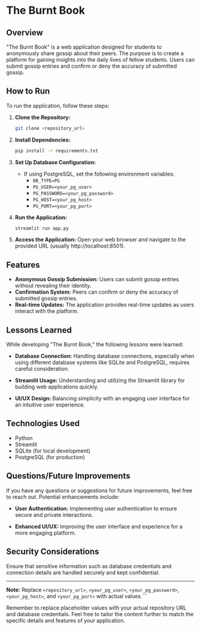 # The Burnt Book

## Overview

"The Burnt Book" is a web application designed for students to anonymously share gossip about their peers. The purpose is to create a platform for gaining insights into the daily lives of fellow students. Users can submit gossip entries and confirm or deny the accuracy of submitted gossip.

## How to Run

To run the application, follow these steps:

1. **Clone the Repository:**
    ```bash
    git clone <repository_url>
    ```

2. **Install Dependencies:**
    ```bash
    pip install -r requirements.txt
    ```

3. **Set Up Database Configuration:**
    - If using PostgreSQL, set the following environment variables:
        - `DB_TYPE=PG`
        - `PG_USER=<your_pg_user>`
        - `PG_PASSWORD=<your_pg_password>`
        - `PG_HOST=<your_pg_host>`
        - `PG_PORT=<your_pg_port>`

4. **Run the Application:**
    ```bash
    streamlit run app.py
    ```

5. **Access the Application:**
    Open your web browser and navigate to the provided URL (usually http://localhost:8501).

## Features

- **Anonymous Gossip Submission:** Users can submit gossip entries without revealing their identity.
- **Confirmation System:** Peers can confirm or deny the accuracy of submitted gossip entries.
- **Real-time Updates:** The application provides real-time updates as users interact with the platform.

## Lessons Learned

While developing "The Burnt Book," the following lessons were learned:

- **Database Connection:** Handling database connections, especially when using different database systems like SQLite and PostgreSQL, requires careful consideration.
  
- **Streamlit Usage:** Understanding and utilizing the Streamlit library for building web applications quickly.
  
- **UI/UX Design:** Balancing simplicity with an engaging user interface for an intuitive user experience.

## Technologies Used

- Python
- Streamlit
- SQLite (for local development)
- PostgreSQL (for production)

## Questions/Future Improvements

If you have any questions or suggestions for future improvements, feel free to reach out. Potential enhancements include:

- **User Authentication:** Implementing user authentication to ensure secure and private interactions.
  
- **Enhanced UI/UX:** Improving the user interface and experience for a more engaging platform.

## Security Considerations

Ensure that sensitive information such as database credentials and connection details are handled securely and kept confidential.

---

**Note:** Replace `<repository_url>`, `<your_pg_user>`, `<your_pg_password>`, `<your_pg_host>`, and `<your_pg_port>` with actual values.```

Remember to replace placeholder values with your actual repository URL and database credentials. Feel free to tailor the content further to match the specific details and features of your application.
